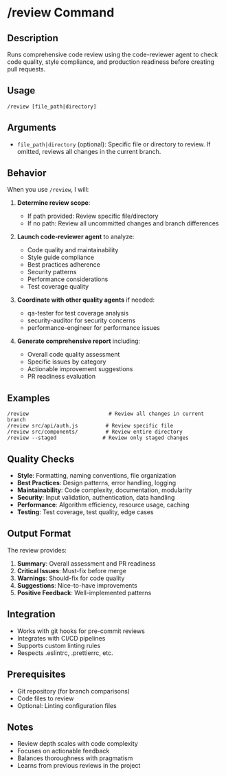 # /review Command

## Description
Runs comprehensive code review using the code-reviewer agent to check code quality, style compliance, and production readiness before creating pull requests.

## Usage
```
/review [file_path|directory]
```

## Arguments
- `file_path|directory` (optional): Specific file or directory to review. If omitted, reviews all changes in the current branch.

## Behavior
When you use `/review`, I will:

1. **Determine review scope**:
   - If path provided: Review specific file/directory
   - If no path: Review all uncommitted changes and branch differences
   
2. **Launch code-reviewer agent** to analyze:
   - Code quality and maintainability
   - Style guide compliance
   - Best practices adherence
   - Security patterns
   - Performance considerations
   - Test coverage quality
   
3. **Coordinate with other quality agents** if needed:
   - qa-tester for test coverage analysis
   - security-auditor for security concerns
   - performance-engineer for performance issues
   
4. **Generate comprehensive report** including:
   - Overall code quality assessment
   - Specific issues by category
   - Actionable improvement suggestions
   - PR readiness evaluation

## Examples
```
/review                          # Review all changes in current branch
/review src/api/auth.js         # Review specific file
/review src/components/         # Review entire directory
/review --staged               # Review only staged changes
```

## Quality Checks
- **Style**: Formatting, naming conventions, file organization
- **Best Practices**: Design patterns, error handling, logging
- **Maintainability**: Code complexity, documentation, modularity  
- **Security**: Input validation, authentication, data handling
- **Performance**: Algorithm efficiency, resource usage, caching
- **Testing**: Test coverage, test quality, edge cases

## Output Format
The review provides:
1. **Summary**: Overall assessment and PR readiness
2. **Critical Issues**: Must-fix before merge
3. **Warnings**: Should-fix for code quality
4. **Suggestions**: Nice-to-have improvements
5. **Positive Feedback**: Well-implemented patterns

## Integration
- Works with git hooks for pre-commit reviews
- Integrates with CI/CD pipelines
- Supports custom linting rules
- Respects .eslintrc, .prettierrc, etc.

## Prerequisites
- Git repository (for branch comparisons)
- Code files to review
- Optional: Linting configuration files

## Notes
- Review depth scales with code complexity
- Focuses on actionable feedback
- Balances thoroughness with pragmatism
- Learns from previous reviews in the project